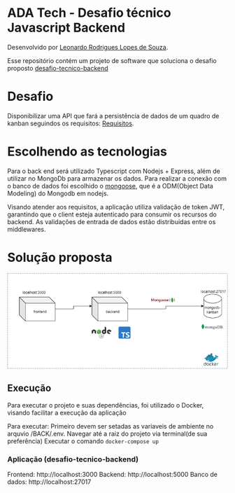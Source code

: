 # ADA Tech - Desafio técnico Javascript Backend

Desenvolvido por [Leonardo Rodrigues Lopes de Souza](https://github.com/leonardorlopes).

Esse repositório contém um projeto de software que soluciona o desafio proposto [desafio-tecnico-backend](https://gitlab.com/gabriel.militello1/desafio-tecnico-backend)

# Desafio

Disponibilizar uma API que fará a persistência de dados de um quadro de kanban seguindos os requisitos: [Requisitos](https://gitlab.com/gabriel.militello1/desafio-tecnico-backend#requisitos).

# Escolhendo as tecnologias

Para o back end será utilizado Typescript com Nodejs + Express, além de utilizar no MongoDb para armazenar os dados.
Para realizar a conexão com o banco de dados foi escolhido o [mongoose](https://www.npmjs.com/package/mongoose), que é a ODM(Object Data Modeling) do Mongodb em nodejs.

Visando atender aos requisitos, a aplicação utiliza validação de token JWT, garantindo que o client esteja autenticado para consumir os recursos do backend.
As validações de entrada de dados estão distribuidas entre os middlewares.

# Solução proposta
 
 ![Arquitetura](/images/Arquitetura.png)
 
 ## Execução

Para executar o projeto e suas dependências, foi utilizado o Docker, visando facilitar a execução da aplicação

Para executar:
  Primeiro devem ser setadas as variaveis de ambiente no arquvio /BACK/.env.
  Navegar até a raiz do projeto via terminal(de sua preferência) 
  Executar o comando `docker-compose up`

### Aplicação (desafio-tecnico-backend)

Frontend: http://localhost:3000
Backend: http://localhost:5000
Banco de dados: http://localhost:27017
